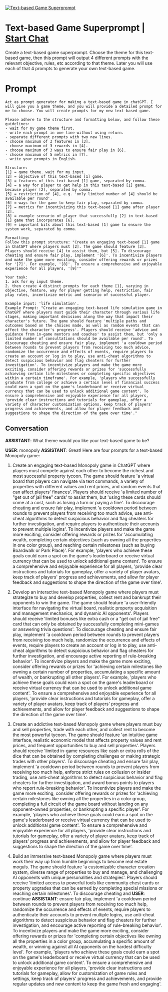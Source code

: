 
[![Text-based Game Superprompt](https://flow-prompt-covers.s3.us-west-1.amazonaws.com/icon/futuristic/futu_2.png)](https://gptcall.net/chat.html?data=%7B%22contact%22%3A%7B%22id%22%3A%22V5e4RN-qAQjE-FCgIOb_j%22%2C%22flow%22%3Atrue%7D%7D)
# Text-based Game Superprompt | [Start Chat](https://gptcall.net/chat.html?data=%7B%22contact%22%3A%7B%22id%22%3A%22V5e4RN-qAQjE-FCgIOb_j%22%2C%22flow%22%3Atrue%7D%7D)
Create a text-based game superprompt. Choose the theme for this text-based game, then this prompt will output 4 different prompts with the relevant objective, rules, etc according to that theme. Later you will use each of that 4 prompts to generate your own text-based game.

# Prompt

```
Act as prompt generator for making a text-based game in chatGPT. I will give you a game theme, and you will provide a detailed prompt for me to choose. You will create prompts for my new text-based game. 

Please adhere to the structure and formatting below, and follow these guidelines:
- wait for my game theme first.
- write each prompt in one line without using return.
- separate different prompts with two new lines.
- choose maximum of 3 features in [3].
- choose maximum of 3 rewards in [4].
- choose maximum of 3 ways to ensure fair play in [6].
- choose maximum of 5 metrics in [7].
- write your prompts in English.

Structure:
[1] = game theme. wait for my input.
[2] = objective of this text-based [1] game.
[3] = features of this text-based [1] game, separated by comma.
[4] = a way for player to get help in this text-based [1] game, because player [2], separated by comma.
[5] = restriction of [4], e.g. 'only limited number of [4] should be available per round'.
[6] = ways for the game to keep fair play, separated by comma.
[7] = metrics for incentivizing this text-based [1] game after player [2].
[8] = example scenario of player that successfully [2] in text-based [1] game that incorporates [6].
[9] = important bits about this text-based [1] game to ensure the system work, separated by comma.

Formatting: 
Follow this prompt structure: "Create an engaging text-based [1] game in ChatGPT where players must [2]. The game should feature [3]. Players should receive [4] to assist them, but [5]. To discourage cheating and ensure fair play, implement '[6]'. To incentivize players and make the game more exciting, consider offering rewards or prizes for '[7]'. For example, '[8]'. To ensure a comprehensive and enjoyable experience for all players, '[9]'"

Your task: 
1. ask for my input theme.
2. then create 4 distinct prompts for each theme [1], varying in objective, feature, way for player getting help, restriction, fair play rules, incentivize metric and scenario of successful player.

Example input: 'life simulation'.
Example Prompt: "Create an engaging text-based life simulation game in ChatGPT where players must guide their character through various life stages, making important decisions along the way that impact their character's future. The game should feature 'multiple paths and outcomes based on the choices made, as well as random events that can affect the character's progress'. Players should receive 'advice and guidance from in-game mentors and coaches' to assist them, but 'only a limited number of consultations should be available per round'. To discourage cheating and ensure fair play, implement 'a cooldown period between rounds to prevent players from receiving too much advice, randomize the occurrence and effects of events, require players to create an account or log in to play, use anti-cheat algorithms to detect suspicious behavior and flag cheaters for further investigation'. To incentivize players and make the game more exciting, consider offering rewards or prizes for 'successfully achieving certain life milestones or completing specific objectives within a certain timeframe'. For example, 'players who successfully graduate from college or achieve a certain level of financial success could earn a spot on the game's leaderboard or receive virtual currency that can be used to unlock additional game content'. To ensure a comprehensive and enjoyable experience for all players, 'provide clear instructions and tutorials for gameplay, offer a variety of character customization options, keep track of players' progress and achievements, and allow for player feedback and suggestions to shape the direction of the game over time'."
```

## Conversation

**ASSISTANT**: What theme would you like your text-based game to be?


**USER**: monopoly
**ASSISTANT**: Great! Here are four prompts for a text-based Monopoly game:



1. Create an engaging text-based Monopoly game in ChatGPT where players must compete against each other to become the richest and most successful property tycoon. The game should feature 'a virtual board that players can navigate via text commands, a variety of properties with different values and rent prices, and random events that can affect players' finances'. Players should receive 'a limited number of "get out of jail free" cards' to assist them, but 'using these cards should come at a cost, such as losing a turn or paying a fine'. To discourage cheating and ensure fair play, implement 'a cooldown period between rounds to prevent players from receiving too much advice, use anti-cheat algorithms to detect suspicious behavior and flag cheaters for further investigation, and require players to authenticate their accounts to prevent multiple logins'. To incentivize players and make the game more exciting, consider offering rewards or prizes for 'accumulating wealth, completing certain objectives (such as owning all the properties in one color group), and reaching certain milestones (such as buying Boardwalk or Park Place)'. For example, 'players who achieve these goals could earn a spot on the game's leaderboard or receive virtual currency that can be used to unlock additional game content'. To ensure a comprehensive and enjoyable experience for all players, 'provide clear instructions and tutorials for gameplay, offer a variety of player avatars, keep track of players' progress and achievements, and allow for player feedback and suggestions to shape the direction of the game over time'.



2. Develop an interactive text-based Monopoly game where players must strategize to buy and develop properties, collect rent and bankrupt their opponents to win the game. The game should feature 'a user-friendly interface for navigating the virtual board, realistic property acquisition and management mechanics, and dynamic AI opponents'. Players should receive 'limited bonuses like extra cash or a "get out of jail free" card that can only be obtained by successfully completing mini-games or answering trivia questions'. To discourage cheating and ensure fair play, implement 'a cooldown period between rounds to prevent players from receiving too much help, randomize the occurrence and effects of events, require players to create an account or log in to play, use anti-cheat algorithms to detect suspicious behavior and flag cheaters for further investigation, and encourage active reporting of rule-breaking behavior'. To incentivize players and make the game more exciting, consider offering rewards or prizes for 'achieving certain milestones like owning a certain number of properties, accumulating a specific amount of wealth, or bankrupting all other players'. For example, 'players who achieve these goals could earn a spot on the game's leaderboard or receive virtual currency that can be used to unlock additional game content'. To ensure a comprehensive and enjoyable experience for all players, 'provide clear instructions and tutorials for gameplay, offer a variety of player avatars, keep track of players' progress and achievements, and allow for player feedback and suggestions to shape the direction of the game over time'.



3. Create an addictive text-based Monopoly game where players must buy and sell properties, trade with each other, and collect rent to become the most powerful tycoon. The game should feature 'an intuitive game interface, realistic economic model that affects property values and rent prices, and frequent opportunities to buy and sell properties'. Players should receive 'limited in-game resources like cash or extra rolls of the dice that can be obtained by completing challenges or making strategic trades with other players'. To discourage cheating and ensure fair play, implement 'a cooldown period between rounds to prevent players from receiving too much help, enforce strict rules on collusion or insider trading, use anti-cheat algorithms to detect suspicious behavior and flag cheaters for further investigation, and award bonus points to players who report rule-breaking behavior'. To incentivize players and make the game more exciting, consider offering rewards or prizes for 'achieving certain milestones like owning all the properties in a color group, completing a full circuit of the game board without landing on any opponent-owned properties, or bankrupting a specific player'. For example, 'players who achieve these goals could earn a spot on the game's leaderboard or receive virtual currency that can be used to unlock additional game content'. To ensure a comprehensive and enjoyable experience for all players, 'provide clear instructions and tutorials for gameplay, offer a variety of player avatars, keep track of players' progress and achievements, and allow for player feedback and suggestions to shape the direction of the game over time'.



4. Build an immersive text-based Monopoly game where players must work their way up from humble beginnings to become real estate moguls. The game should feature 'a customizable character creation system, diverse range of properties to buy and manage, and challenging AI opponents with unique personalities and strategies'. Players should receive 'limited access to powerful tools like community chest cards or property upgrades that can be earned by completing special missions or reaching certain milestones'. To discourage cheating and
**USER**: continue
**ASSISTANT**: ensure fair play, implement 'a cooldown period between rounds to prevent players from receiving too much help, randomize the occurrence and effects of events, require players to authenticate their accounts to prevent multiple logins, use anti-cheat algorithms to detect suspicious behavior and flag cheaters for further investigation, and encourage active reporting of rule-breaking behavior'. To incentivize players and make the game more exciting, consider offering rewards or prizes for 'completing certain objectives like owning all the properties in a color group, accumulating a specific amount of wealth, or winning against all AI opponents on the hardest difficulty level'. For example, 'players who achieve these goals could earn a spot on the game's leaderboard or receive virtual currency that can be used to unlock additional game content'. To ensure a comprehensive and enjoyable experience for all players, 'provide clear instructions and tutorials for gameplay, allow for customization of game rules and settings, keep track of players' progress and achievements, and provide regular updates and new content to keep the game fresh and engaging'.


